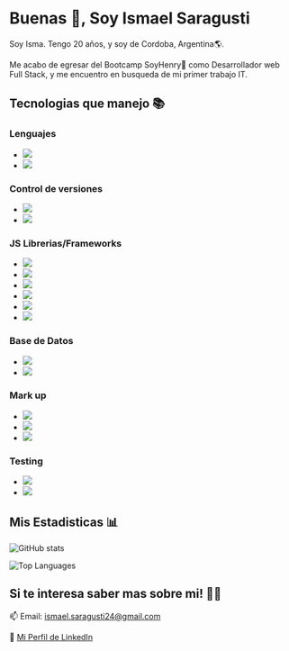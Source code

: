 #  Buenas 👋, Soy Ismael Saragusti

Soy Isma. Tengo 20 años, y soy de Cordoba, Argentina🌎.

Me acabo de egresar del Bootcamp SoyHenry💛 como Desarrollador web Full Stack, y me encuentro en busqueda de mi primer trabajo IT.

##  Tecnologias que manejo 📚

###  Lenguajes

- ![](https://img.shields.io/badge/-JavaScript-informational?style=flat&logo=JavaScript&logoColor=white&color=2b75ed)
- ![](https://img.shields.io/badge/-TypeScript-informational?style=flat&logo=TypeScript&logoColor=white&color=2b75ed)

###  Control de versiones

- ![](https://img.shields.io/badge/-Git-informational?style=flat&logo=Git&logoColor=white&color=2b75ed)
- ![](https://img.shields.io/badge/-GitHub-informational?style=flat&logo=GitHub&logoColor=white&color=2b75ed)

###  JS Librerias/Frameworks
- ![](https://img.shields.io/badge/-Express-informational?style=flat&logo=Express&logoColor=white&color=2b75ed)
- ![](https://img.shields.io/badge/-React-informational?style=flat&logo=React&logoColor=white&color=2b75ed)
- ![](https://img.shields.io/badge/-Node-informational?style=flat&logo=Nodedotjs&logoColor=white&color=2b75ed)
- ![](https://img.shields.io/badge/-Redux-informational?style=flat&logo=Redux&logoColor=white&color=2b75ed)
- ![](https://img.shields.io/badge/-Sequelize-informational?style=flat&logo=Sequelize&logoColor=white&color=2b75ed)
- ![](https://img.shields.io/badge/-Webpack-informational?style=flat&logo=Webpack&logoColor=white&color=2b75ed)

###  Base de Datos
- ![](https://img.shields.io/badge/-MongoDB-informational?style=flat&logo=MongoDB&logoColor=white&color=2b75ed)
- ![](https://img.shields.io/badge/-PostgreSQL-informational?style=flat&logo=PostgreSQL&logoColor=white&color=2b75ed)

###  Mark up

- ![](https://img.shields.io/badge/-CSS3-informational?style=flat&logo=CSS3&logoColor=white&color=2b75ed)
- ![](https://img.shields.io/badge/-HTML5-informational?style=flat&logo=HTML5&logoColor=white&color=2b75ed)
- ![](https://img.shields.io/badge/-SCSS-informational?style=flat&logo=SASS&logoColor=white&color=2b75ed)

###  Testing
- ![](https://img.shields.io/badge/-Jest-informational?style=flat&logo=Jest&logoColor=white&color=2b75ed)
- ![](https://img.shields.io/badge/-Mocha-informational?style=flat&logo=Mocha&logoColor=white&color=2b75ed)

##  Mis Estadisticas 📊

![GitHub stats](https://github-readme-stats.vercel.app/api?username=Ismox1440)

![Top Languages](https://github-readme-stats.vercel.app/api/top-langs/?username=Ismox1440&layout=compact)

##  Si te interesa saber mas sobre mi! ✍🏽

📫 Email: ismael.saragusti24@gmail.com 

🧷 [Mi Perfil de LinkedIn](https://www.linkedin.com/in/ismael-saragusti-664260213/) 
